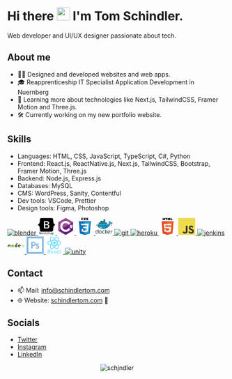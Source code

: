 # Hi there <img src="https://media.giphy.com/media/vClCIr19RvnB9EoQtS/giphy.gif" height="30px" width="30px"> I'm Tom Schindler.

Web developer and UI/UX designer passionate about tech.


## About me
- 👨‍💻 Designed and developed websites and web apps.
- 🎓 Reapprenticeship IT Specialist Application Development in Nuernberg
- 🌱 Learning more about technologies like Next.js, TailwindCSS, Framer Motion and Three.js.
- 🛠️ Currently working on my new portfolio website.

## Skills
- Languages: HTML, CSS, JavaScript, TypeScript, C#, Python
- Frontend: React.js, ReactNative.js, Next.js, TailwindCSS, Bootstrap, Framer Motion, Three.js
- Backend: Node.js, Express.js
- Databases: MySQL
- CMS: WordPress, Sanity, Contentful
- Dev tools: VSCode, Prettier
- Design tools: Figma, Photoshop


<p>
<p > <a href="https://www.blender.org/" target="_blank" rel="noreferrer"> <img src="https://download.blender.org/branding/community/blender_community_badge_white.svg" alt="blender" width="40" height="40"/> </a> <a href="https://getbootstrap.com" target="_blank" rel="noreferrer"> <img src="https://raw.githubusercontent.com/devicons/devicon/master/icons/bootstrap/bootstrap-plain-wordmark.svg" alt="bootstrap" width="40" height="40"/> </a> <a href="https://www.w3schools.com/cs/" target="_blank" rel="noreferrer"> <img src="https://raw.githubusercontent.com/devicons/devicon/master/icons/csharp/csharp-original.svg" alt="csharp" width="40" height="40"/> </a> <a href="https://www.w3schools.com/css/" target="_blank" rel="noreferrer"> <img src="https://raw.githubusercontent.com/devicons/devicon/master/icons/css3/css3-original-wordmark.svg" alt="css3" width="40" height="40"/> </a> <a href="https://www.docker.com/" target="_blank" rel="noreferrer"> <img src="https://raw.githubusercontent.com/devicons/devicon/master/icons/docker/docker-original-wordmark.svg" alt="docker" width="40" height="40"/> </a> <a href="https://git-scm.com/" target="_blank" rel="noreferrer"> <img src="https://www.vectorlogo.zone/logos/git-scm/git-scm-icon.svg" alt="git" width="40" height="40"/> </a> <a href="https://heroku.com" target="_blank" rel="noreferrer"> <img src="https://www.vectorlogo.zone/logos/heroku/heroku-icon.svg" alt="heroku" width="40" height="40"/> </a> <a href="https://www.w3.org/html/" target="_blank" rel="noreferrer"> <img src="https://raw.githubusercontent.com/devicons/devicon/master/icons/html5/html5-original-wordmark.svg" alt="html5" width="40" height="40"/> </a> <a href="https://developer.mozilla.org/en-US/docs/Web/JavaScript" target="_blank" rel="noreferrer"> <img src="https://raw.githubusercontent.com/devicons/devicon/master/icons/javascript/javascript-original.svg" alt="javascript" width="40" height="40"/> </a> <a href="https://www.jenkins.io" target="_blank" rel="noreferrer"> <img src="https://www.vectorlogo.zone/logos/jenkins/jenkins-icon.svg" alt="jenkins" width="40" height="40"/> </a> <a href="https://nodejs.org" target="_blank" rel="noreferrer"> <img src="https://raw.githubusercontent.com/devicons/devicon/master/icons/nodejs/nodejs-original-wordmark.svg" alt="nodejs" width="40" height="40"/> </a> <a href="https://www.photoshop.com/en" target="_blank" rel="noreferrer"> <img src="https://raw.githubusercontent.com/devicons/devicon/master/icons/photoshop/photoshop-line.svg" alt="photoshop" width="40" height="40"/> </a> <a href="https://reactjs.org/" target="_blank" rel="noreferrer"> <img src="https://raw.githubusercontent.com/devicons/devicon/master/icons/react/react-original-wordmark.svg" alt="react" width="40" height="40"/> </a> <a href="https://unity.com/" target="_blank" rel="noreferrer"> <img src="https://www.vectorlogo.zone/logos/unity3d/unity3d-icon.svg" alt="unity" width="40" height="40"/> </a> </p>

## Contact
- 📫 Mail: [info@schindlertom.com](mailto:info@schindlertom.com)
- 🌐 Website: [schindlertom.com](https://schindlertom.com) 🚧

## Socials
- [Twitter](https://twitter.com/schjndlertom)
- [Instagram](https://twitter.com/schjndlertom)
- [LinkedIn](https://de.linkedin.com/in/schindlertom)


<div align="center">
  <p align="center"> <img src="https://komarev.com/ghpvc/?username=schjndler&label=Profile%20views&color=0e75b6&style=flat" alt="schjndler" /> </p>


 
 <div align="center" style="text-align:center">
  

 
</div>
 
 
 

 


 


</div>  
